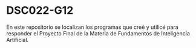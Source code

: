 # DSC022-G12

En este repositorio se localizan los programas que creé y utilicé para responder el Proyecto Final de la Materia de Fundamentos de Inteligencia Artificial.
